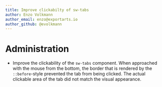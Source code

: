 ```yaml
---
title: Improve clickabilty of sw-tabs 
author: Enzo Volkmann
author_email: enzo@exportarts.io
author_github: @evolkmann
---
```

# Administration
* Improve the clickability of the `sw-tabs` component. When approached with the mouse from the bottom, the
  border that is rendered by the `::before`-style prevented the tab from being clicked. The actual clickable
  area of the tab did not match the visual appearance.
